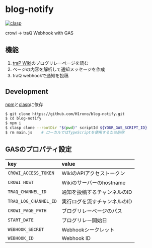 # blog-notify

[![clasp](https://img.shields.io/badge/built%20with-clasp-4285f4.svg)](https://github.com/google/clasp)

crowi → traQ Webhook with GAS

## 機能

1. [traP Wiki](https://github.com/traPtitech/crowi)のブログリレーページを読む
2. ページの内容を解析して通知メッセージを作成
3. traQ webhookで通知を投稿

## Development

[npm](https://www.npmjs.com/)と[clasp](https://github.com/google/clasp)に依存

```bash
$ git clone https://github.com/H1rono/blog-notify.git
$ cd blog-notify
$ npm i
$ clasp clone --rootDir "$(pwd)" scriptId ${YOUR_GAS_SCRIPT_ID}
$ rm main.js    # ローカルではTypeScriptを使用するため削除
```

## GASのプロパティ設定

key | value
:-- | :--
`CROWI_ACCESS_TOKEN` | WikiのAPIアクセストークン
`CROWI_HOST` | Wikiのサーバーのhostname
`TRAQ_CHANNEL_ID` | 通知を投稿するチャンネルのID
`TRAQ_LOG_CHANNEL_ID` | 実行ログを流すチャンネルのID
`CROWI_PAGE_PATH` | ブログリレーページのパス
`START_DATE` | ブログリレー開始日
`WEBHOOK_SECRET` | Webhookシークレット
`WEBHOOK_ID` | Webhook ID
